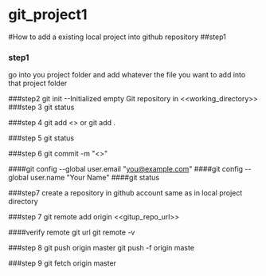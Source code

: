 # git_project1

#How to add a existing local project into github repository
##step1
### step1
go into you project folder and add whatever the file you want to add into that project folder

###step2
git init
--Initialized empty Git repository in <<working_directory>>
###step 3
git status

###step 4
git add <<filename>> or git add .

###step 5
git status

###step 6
git commit -m "<<commit message>>"

  ####git config --global user.email "you@example.com"
  ####git config --global user.name "Your Name"
  ####git status

###step7 
create a repository in github account same as in local project directory

###step 7
git remote add origin <<gitup_repo_url>>
 
 ####verify remote git url
 git remote -v
 
###step 8
git push origin master
git push -f origin maste

###step 9
git fetch origin master





